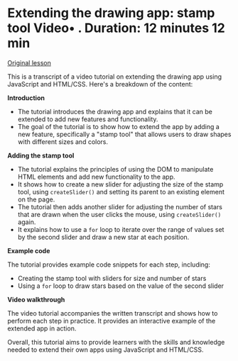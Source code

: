 # Extending the drawing app: stamp tool Video• . Duration: 12 minutes 12 min

[Original lesson](https://www.coursera.org/learn/uol-introduction-to-programming-2/lecture/AVk5J/extending-the-drawing-app-stamp-tool)

This is a transcript of a video tutorial on extending the drawing app using JavaScript and HTML/CSS. Here's a breakdown of the content:

**Introduction**

* The tutorial introduces the drawing app and explains that it can be extended to add new features and functionality.
* The goal of the tutorial is to show how to extend the app by adding a new feature, specifically a "stamp tool" that allows users to draw shapes with different sizes and colors.

**Adding the stamp tool**

* The tutorial explains the principles of using the DOM to manipulate HTML elements and add new functionality to the app.
* It shows how to create a new slider for adjusting the size of the stamp tool, using `createSlider()` and setting its parent to an existing element on the page.
* The tutorial then adds another slider for adjusting the number of stars that are drawn when the user clicks the mouse, using `createSlider()` again.
* It explains how to use a `for` loop to iterate over the range of values set by the second slider and draw a new star at each position.

**Example code**

The tutorial provides example code snippets for each step, including:

* Creating the stamp tool with sliders for size and number of stars
* Using a `for` loop to draw stars based on the value of the second slider

**Video walkthrough**

The video tutorial accompanies the written transcript and shows how to perform each step in practice. It provides an interactive example of the extended app in action.

Overall, this tutorial aims to provide learners with the skills and knowledge needed to extend their own apps using JavaScript and HTML/CSS.

